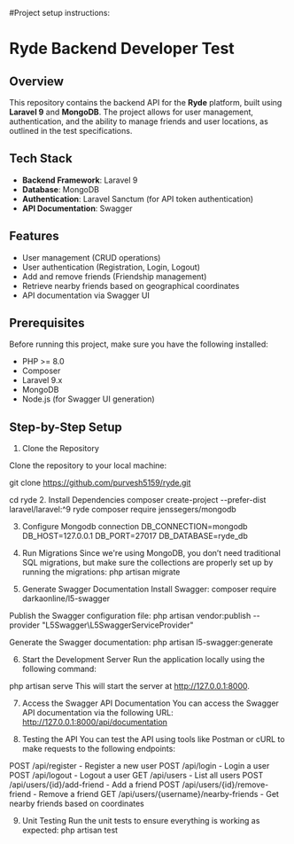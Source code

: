 #Project setup instructions:

# Ryde Backend Developer Test

## Overview

This repository contains the backend API for the **Ryde** platform, built using **Laravel 9** and **MongoDB**. The project allows for user management, authentication, and the ability to manage friends and user locations, as outlined in the test specifications.

## Tech Stack

- **Backend Framework**: Laravel 9
- **Database**: MongoDB
- **Authentication**: Laravel Sanctum (for API token authentication)
- **API Documentation**: Swagger

## Features

- User management (CRUD operations)
- User authentication (Registration, Login, Logout)
- Add and remove friends (Friendship management)
- Retrieve nearby friends based on geographical coordinates
- API documentation via Swagger UI

## Prerequisites

Before running this project, make sure you have the following installed:

- PHP >= 8.0
- Composer
- Laravel 9.x
- MongoDB
- Node.js (for Swagger UI generation)

## Step-by-Step Setup

1. Clone the Repository 

Clone the repository to your local machine:

git clone https://github.com/purvesh5159/ryde.git

cd ryde
2. Install Dependencies
composer create-project --prefer-dist laravel/laravel:^9 ryde
composer require jenssegers/mongodb

3. Configure Mongodb connection
DB_CONNECTION=mongodb
DB_HOST=127.0.0.1
DB_PORT=27017
DB_DATABASE=ryde_db

4. Run Migrations
Since we're using MongoDB, you don’t need traditional SQL migrations, but make sure the collections are properly set up by running the migrations:
php artisan migrate

5. Generate Swagger Documentation
Install Swagger:
composer require darkaonline/l5-swagger

Publish the Swagger configuration file:
php artisan vendor:publish --provider "L5Swagger\L5SwaggerServiceProvider"

Generate the Swagger documentation:
php artisan l5-swagger:generate

6. Start the Development Server
Run the application locally using the following command:

php artisan serve
This will start the server at http://127.0.0.1:8000.

7. Access the Swagger API Documentation
You can access the Swagger API documentation via the following URL:
http://127.0.0.1:8000/api/documentation

8. Testing the API
You can test the API using tools like Postman or cURL to make requests to the following endpoints:

POST /api/register - Register a new user
POST /api/login - Login a user
POST /api/logout - Logout a user
GET /api/users - List all users
POST /api/users/{id}/add-friend - Add a friend
POST /api/users/{id}/remove-friend - Remove a friend
GET /api/users/{username}/nearby-friends - Get nearby friends based on coordinates

9. Unit Testing
Run the unit tests to ensure everything is working as expected:
php artisan test
